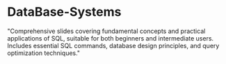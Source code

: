 # DataBase-Systems
"Comprehensive slides covering fundamental concepts and practical applications of SQL, suitable for both beginners and intermediate users. Includes essential SQL commands, database design principles, and query optimization techniques."
